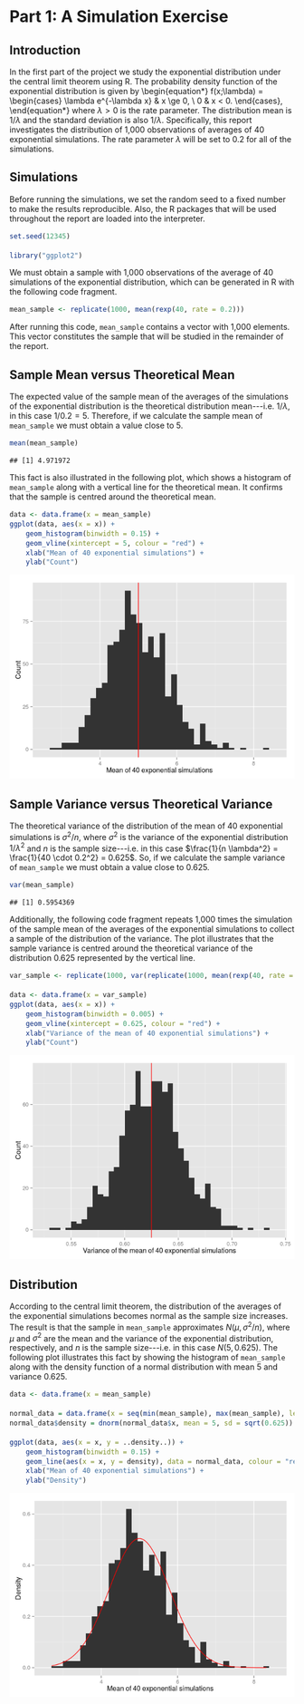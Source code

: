 # Part 1: A Simulation Exercise

## Introduction

In the first part of the project we study the exponential distribution under 
the central limit theorem using R. The probability density function of the 
exponential distribution is given by
\begin{equation*}
f(x;\lambda) = \begin{cases}
\lambda e^{-\lambda x} & x \ge 0, \\
0 & x < 0.
\end{cases},
\end{equation*}
where $\lambda > 0$ is the rate parameter. The distribution mean is $1/\lambda$ 
and the standard deviation is also $1/\lambda$. Specifically, this report 
investigates the distribution of 1,000 observations of averages of 40 exponential 
simulations. The rate parameter $\lambda$ will be set to 0.2 for all of the 
simulations.

## Simulations

Before running the simulations, we set the random seed to a fixed number to make 
the results reproducible. Also, the R packages that will be used throughout 
the report are loaded into the interpreter.


```r
set.seed(12345)

library("ggplot2")
```

We must obtain a sample with 1,000 observations of the average of 40 simulations 
of the exponential distribution, which can be generated in R with the following 
code fragment.


```r
mean_sample <- replicate(1000, mean(rexp(40, rate = 0.2)))
```

After running this code, `mean_sample` contains a vector with 1,000 elements.
This vector constitutes the sample that will be studied in the remainder 
of the report.

## Sample Mean versus Theoretical Mean

The expected value of the sample mean of the averages of the simulations of the 
exponential distribution is the theoretical distribution mean---i.e. $1/\lambda$, 
in this case $1/0.2 = 5$. Therefore, if we calculate the sample mean of
`mean_sample` we must obtain a value close to 5.


```r
mean(mean_sample)
```

```
## [1] 4.971972
```

This fact is also illustrated in the following plot, which shows a histogram of 
`mean_sample` along with a vertical line for the theoretical mean. 
It confirms that the sample is centred around the theoretical mean.


```r
data <- data.frame(x = mean_sample)
ggplot(data, aes(x = x)) +
    geom_histogram(binwidth = 0.15) +
    geom_vline(xintercept = 5, colour = "red") +
    xlab("Mean of 40 exponential simulations") +
    ylab("Count")
```

![](figures/sample_vs_theoretical_mean-1.png) 

## Sample Variance versus Theoretical Variance

The theoretical variance of the distribution of the mean of 40 exponential simulations
is $\sigma^2/n$, where $\sigma^2$ is the variance of the exponential distribution
$1/\lambda^2$ and $n$ is the sample size---i.e. in this case 
$\frac{1}{n \lambda^2} = \frac{1}{40 \cdot 0.2^2} = 0.625$. So, if we calculate
the sample variance of `mean_sample` we must obtain a value close to 0.625.


```r
var(mean_sample)
```

```
## [1] 0.5954369
```

Additionally, the following code fragment repeats 1,000 times the simulation 
of the sample mean of the averages of the exponential simulations to collect a 
sample of the distribution of the variance. The plot illustrates that the 
sample variance is centred around the theoretical variance of the 
distribution 0.625 represented by the vertical line.


```r
var_sample <- replicate(1000, var(replicate(1000, mean(rexp(40, rate = 0.2)))))

data <- data.frame(x = var_sample)
ggplot(data, aes(x = x)) +
    geom_histogram(binwidth = 0.005) +
    geom_vline(xintercept = 0.625, colour = "red") +
    xlab("Variance of the mean of 40 exponential simulations") +
    ylab("Count")
```

![](figures/sample_vs_theoretical_var-1.png) 

## Distribution

According to the central limit theorem, the distribution of the averages of the 
exponential simulations becomes normal as the sample size increases. The result 
is that the sample in `mean_sample` approximates $N(\mu,\sigma^2/n)$, where
$\mu$ and $\sigma^2$ are the mean and the variance of the exponential distribution,
respectively, and $n$ is the sample size---i.e. in this case $N(5,0.625)$.
The following plot illustrates this fact by showing the histogram of 
`mean_sample` along with the density function of a normal distribution 
with mean 5 and variance 0.625.


```r
data <- data.frame(x = mean_sample)

normal_data = data.frame(x = seq(min(mean_sample), max(mean_sample), length = 100))
normal_data$density = dnorm(normal_data$x, mean = 5, sd = sqrt(0.625))

ggplot(data, aes(x = x, y = ..density..)) +
    geom_histogram(binwidth = 0.15) +
    geom_line(aes(x = x, y = density), data = normal_data, colour = "red") +
    xlab("Mean of 40 exponential simulations") +
    ylab("Density")
```

![](figures/distribution-1.png) 

